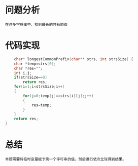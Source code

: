 # 问题分析 #
    在许多字符串中，找到最长的共有前缀
# 代码实现 #
```C
    char* longestCommonPrefix(char** strs, int strsSize) {
    char *temp=strs[0];
    char *res="";
    int i,j;
    if(strsSize==0)
        return res;
    for(i=1;i<strsSize;i++)
    {
        for(j=0;temp[j]==strs[i][j];j++)
        {
            res=temp;
        }
    }
    return res;
}
```
# 总结 #
    本题需要将临时变量赋予第一个字符串的值，然后进行依次比较得到结果。